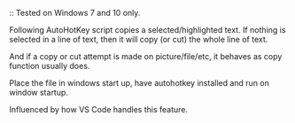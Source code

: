 :: Tested on Windows 7 and 10 only.

Following AutoHotKey script copies a selected/highlighted text. If nothing is selected in a line of text, then it will copy (or cut) the whole line of text.

And if a copy or cut attempt is made on picture/file/etc, it behaves as copy function usually does.

Place the file in windows start up, have autohotkey installed and run on window startup.

Influenced by how VS Code handles this feature.
